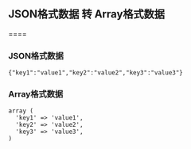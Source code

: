 ## JSON格式数据 转 Array格式数据

====
### JSON格式数据
```
{"key1":"value1","key2":"value2","key3":"value3"}
```

### Array格式数据
```
array (
  'key1' => 'value1',
  'key2' => 'value2',
  'key3' => 'value3',
)
```